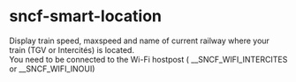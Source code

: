 # sncf-smart-location
Display train speed, maxspeed and name of current railway where your train (TGV or Intercités) is located.  
You need to be connected to the Wi-Fi hostpost ( __SNCF_WIFI_INTERCITES or __SNCF_WIFI_INOUI)
